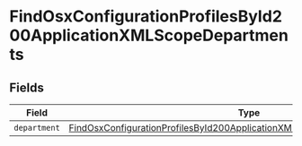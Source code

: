 # FindOsxConfigurationProfilesById200ApplicationXMLScopeDepartments


## Fields

| Field                                                                                                                                                                                 | Type                                                                                                                                                                                  | Required                                                                                                                                                                              | Description                                                                                                                                                                           |
| ------------------------------------------------------------------------------------------------------------------------------------------------------------------------------------- | ------------------------------------------------------------------------------------------------------------------------------------------------------------------------------------- | ------------------------------------------------------------------------------------------------------------------------------------------------------------------------------------- | ------------------------------------------------------------------------------------------------------------------------------------------------------------------------------------- |
| `department`                                                                                                                                                                          | [FindOsxConfigurationProfilesById200ApplicationXMLScopeDepartmentsDepartment](../../models/operations/findosxconfigurationprofilesbyid200applicationxmlscopedepartmentsdepartment.md) | :heavy_minus_sign:                                                                                                                                                                    | N/A                                                                                                                                                                                   |